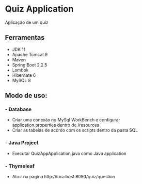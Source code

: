 # Quiz Application

Aplicação de um quiz

## Ferramentas 

* JDK 11
* Apache Tomcat 9
* Maven
* Spring Boot 2.2.5
* Lombok
* Hibernate 6
* MySQL 8

## Modo de uso:

### - Database

* Criar uma conexão no MySql WorkBench e configurar application.properties dentro de /resources
* Criar as tabelas de acordo com os scripts dentro da pasta SQL

### - Java Project

* Executar QuizAppApplication.java como Java application

### - Thymeleaf

* Abrir na pagina http://localhost:8080/quiz/question